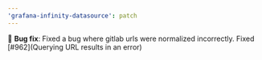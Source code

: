 ```yaml
---
'grafana-infinity-datasource': patch
---
```


🐛 **Bug fix**: Fixed a bug where gitlab urls were normalized incorrectly. Fixed [#962](Querying URL results in an error)
